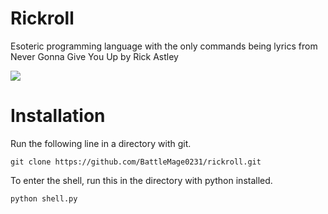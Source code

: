 # Rickroll

Esoteric programming language with the only commands being lyrics from Never Gonna Give You Up by Rick Astley

![](https://www.aberdeen.com/wp-content/uploads/2014/07/rickrolled.jpg)

# Installation

Run the following line in a directory with git.

```
git clone https://github.com/BattleMage0231/rickroll.git
```

To enter the shell, run this in the directory with python installed.

```
python shell.py
```